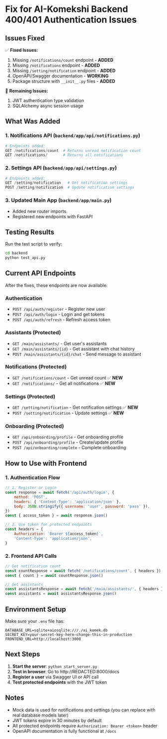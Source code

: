 # Fix for AI-Komekshi Backend 400/401 Authentication Issues

## Issues Fixed

✅ **Fixed Issues:**

1. Missing `/notifications/count` endpoint - **ADDED**
2. Missing `/notifications` endpoint - **ADDED**
3. Missing `/setting/notification` endpoint - **ADDED**
4. OpenAPI/Swagger documentation - **WORKING**
5. Package structure with `__init__.py` files - **ADDED**

🔧 **Remaining Issues:**

1. JWT authentication type validation
2. SQLAlchemy async session usage

## What Was Added

### 1. Notifications API (`backend/app/api/notifications.py`)

```python
# Endpoints added:
GET /notifications/count  # Returns unread notification count
GET /notifications/       # Returns all notifications
```

### 2. Settings API (`backend/app/api/settings.py`)

```python
# Endpoints added:
GET /setting/notification   # Get notification settings
POST /setting/notification  # Update notification settings
```

### 3. Updated Main App (`backend/app/main.py`)

-   Added new router imports
-   Registered new endpoints with FastAPI

## Testing Results

Run the test script to verify:

```bash
cd backend
python test_api.py
```

## Current API Endpoints

After the fixes, these endpoints are now available:

### Authentication

-   `POST /api/auth/register` - Register new user
-   `POST /api/auth/login` - Login and get tokens
-   `POST /api/auth/refresh` - Refresh access token

### Assistants (Protected)

-   `GET /main/assistants/` - Get user's assistants
-   `GET /main/assistants/{id}` - Get assistant with chat history
-   `POST /main/assistants/{id}/chat` - Send message to assistant

### Notifications (Protected)

-   `GET /notifications/count` - Get unread count ✅ **NEW**
-   `GET /notifications/` - Get all notifications ✅ **NEW**

### Settings (Protected)

-   `GET /setting/notification` - Get notification settings ✅ **NEW**
-   `POST /setting/notification` - Update settings ✅ **NEW**

### Onboarding (Protected)

-   `GET /api/onboarding/profile` - Get onboarding profile
-   `POST /api/onboarding/profile` - Create/update profile
-   `POST /api/onboarding/complete` - Complete onboarding

## How to Use with Frontend

### 1. Authentication Flow

```javascript
// 1. Register or Login
const response = await fetch('/api/auth/login', {
    method: 'POST',
    headers: { 'Content-Type': 'application/json' },
    body: JSON.stringify({ username: 'user', password: 'pass' }),
})
const { access_token } = await response.json()

// 2. Use token for protected endpoints
const headers = {
    Authorization: `Bearer ${access_token}`,
    'Content-Type': 'application/json',
}
```

### 2. Frontend API Calls

```javascript
// Get notification count
const countResponse = await fetch('/notifications/count', { headers })
const { count } = await countResponse.json()

// Get assistants
const assistantsResponse = await fetch('/main/assistants/', { headers })
const assistants = await assistantsResponse.json()
```

## Environment Setup

Make sure your `.env` file has:

```env
DATABASE_URL=sqlite+aiosqlite:///./ai_komek.db
SECRET_KEY=your-secret-key-here-change-this-in-production
FRONTEND_URL=http://localhost:3000
```

## Next Steps

1. **Start the server**: `python start_server.py`
2. **Test in browser**: Go to http://REDACTED:8000/docs
3. **Register a user** via Swagger UI or API call
4. **Test protected endpoints** with the JWT token

## Notes

-   Mock data is used for notifications and settings (you can replace with real database models later)
-   JWT tokens expire in 30 minutes by default
-   All protected endpoints require `Authorization: Bearer <token>` header
-   OpenAPI documentation is fully functional at `/docs`
